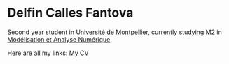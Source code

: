 # Delfin Calles Fantova
Second year student in [Université de Montpellier](https://www.umontpellier.fr/), currently studying M2 in [Modélisation et Analyse Numérique](https://formations.umontpellier.fr/fr/formations/master-XB/master-mathematiques-ME157/modelisation-et-analyse-numerique-manu-PR493/m2-modelisation-et-analyse-numerique-manu-KKID8VSS.html). 

Here are all my links: 
[My CV](https://DelfinCalles.github.io/DelfinCalles.github.io/CV_Delfin_Calles.pdf)

